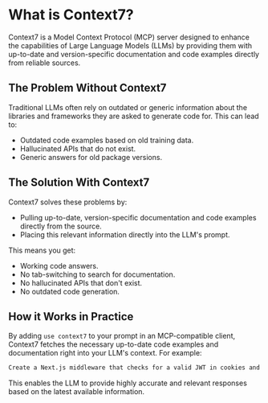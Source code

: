 # What is Context7?

Context7 is a Model Context Protocol (MCP) server designed to enhance the capabilities of Large Language Models (LLMs) by providing them with up-to-date and version-specific documentation and code examples directly from reliable sources.

## The Problem Without Context7

Traditional LLMs often rely on outdated or generic information about the libraries and frameworks they are asked to generate code for. This can lead to:

- Outdated code examples based on old training data.
- Hallucinated APIs that do not exist.
- Generic answers for old package versions.

## The Solution With Context7

Context7 solves these problems by:

- Pulling up-to-date, version-specific documentation and code examples directly from the source.
- Placing this relevant information directly into the LLM's prompt.

This means you get:

- Working code answers.
- No tab-switching to search for documentation.
- No hallucinated APIs that don't exist.
- No outdated code generation.

## How it Works in Practice

By adding `use context7` to your prompt in an MCP-compatible client, Context7 fetches the necessary up-to-date code examples and documentation right into your LLM's context. For example:

```txt
Create a Next.js middleware that checks for a valid JWT in cookies and redirects unauthenticated users to `/login`. use context7
```

This enables the LLM to provide highly accurate and relevant responses based on the latest available information.
